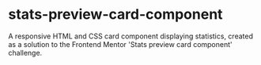 # stats-preview-card-component
A responsive HTML and CSS card component displaying statistics, created as a solution to the Frontend Mentor 'Stats preview card component' challenge.
